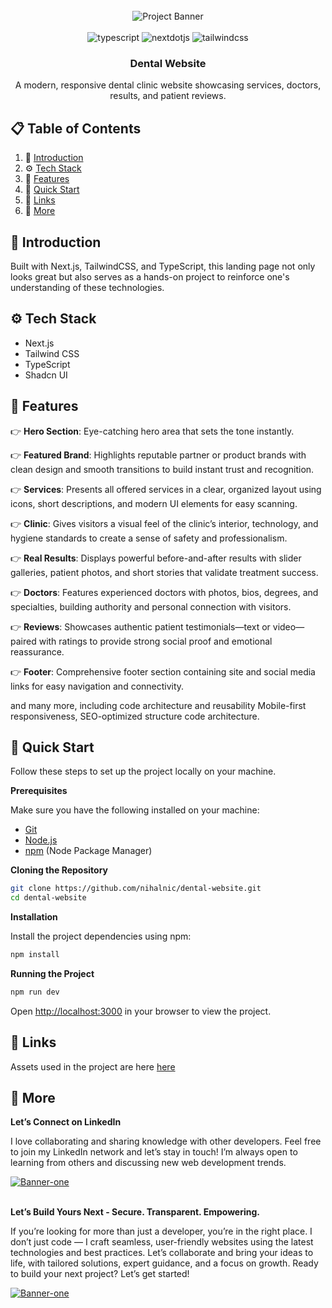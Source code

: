 <div align="center">
  <br />
  <img src="https://github.com/user-attachments/assets/6d299a41-35f5-45a3-b84f-7b80525e5583" alt="Project Banner">
  <br />
  <br />

  <div>
    <img src="https://img.shields.io/badge/-Typescript-black?style=for-the-badge&logoColor=white&logo=typescript&color=3178C6" alt="typescript" />
    <img src="https://img.shields.io/badge/-Next_JS-black?style=for-the-badge&logoColor=white&logo=nextdotjs&color=000000" alt="nextdotjs" />
    <img src="https://img.shields.io/badge/-Tailwind_CSS-black?style=for-the-badge&logoColor=white&logo=tailwindcss&color=06B6D4" alt="tailwindcss" />
  </div>

  <h3 align="center">Dental Website</h3>

A modern, responsive dental clinic website showcasing services, doctors, results, and patient reviews.

</div>

## 📋 <a name="table">Table of Contents</a>

1. 🤖 [Introduction](#introduction)
2. ⚙️ [Tech Stack](#tech-stack)
3. 🔋 [Features](#features)
4. 🤸 [Quick Start](#quick-start)
5. 🔗 [Links](#links)
6. 🚀 [More](#more)

## <a name="introduction">🤖 Introduction</a>

Built with Next.js, TailwindCSS, and TypeScript, this landing page not only looks great but also serves as a hands-on project to reinforce one's understanding of these technologies.

## <a name="tech-stack">⚙️ Tech Stack</a>

- Next.js
- Tailwind CSS
- TypeScript
- Shadcn UI

## <a name="features">🔋 Features</a>

👉 **Hero Section**: Eye-catching hero area that sets the tone instantly.

👉 **Featured Brand**: Highlights reputable partner or product brands with clean design and smooth transitions to build instant trust and recognition.

👉 **Services**: Presents all offered services in a clear, organized layout using icons, short descriptions, and modern UI elements for easy scanning.

👉 **Clinic**: Gives visitors a visual feel of the clinic’s interior, technology, and hygiene standards to create a sense of safety and professionalism.

👉 **Real Results**: Displays powerful before-and-after results with slider galleries, patient photos, and short stories that validate treatment success.

👉 **Doctors**: Features experienced doctors with photos, bios, degrees, and specialties, building authority and personal connection with visitors.

👉 **Reviews**: Showcases authentic patient testimonials—text or video—paired with ratings to provide strong social proof and emotional reassurance.

👉 **Footer**: Comprehensive footer section containing site and social media links for easy navigation and connectivity.

and many more, including code architecture and reusability Mobile-first responsiveness, SEO-optimized structure code architecture.

## <a name="quick-start">🤸 Quick Start</a>

Follow these steps to set up the project locally on your machine.

**Prerequisites**

Make sure you have the following installed on your machine:

- [Git](https://git-scm.com/)
- [Node.js](https://nodejs.org/en)
- [npm](https://www.npmjs.com/) (Node Package Manager)

**Cloning the Repository**

```bash
git clone https://github.com/nihalnic/dental-website.git
cd dental-website
```

**Installation**

Install the project dependencies using npm:

```bash
npm install
```

**Running the Project**

```bash
npm run dev
```

Open [http://localhost:3000](http://localhost:3000) in your browser to view the project.

## <a name="links">🔗 Links</a>

Assets used in the project are here [here](https://drive.google.com/file/d/10bwdMeLAl7scTjrorqtG3v2Z6b4b7S-w/view?usp=sharing)

## <a name="more">🚀 More</a>

**Let’s Connect on LinkedIn**

I love collaborating and sharing knowledge with other developers. Feel free to join my LinkedIn network and let’s stay in touch! I’m always open to learning from others and discussing new web development trends.

<a href="https://www.linkedin.com/in/nihalnic/" target="_blank">
<img src="https://github.com/user-attachments/assets/9db4231a-87aa-455f-b6d6-441e0cde8f37" alt="Banner-one" />
</a>

<br />
<br />

**Let’s Build Yours Next - Secure. Transparent. Empowering.**

If you’re looking for more than just a developer, you’re in the right place. I don’t just code — I craft seamless, user-friendly websites using the latest technologies and best practices. Let’s collaborate and bring your ideas to life, with tailored solutions, expert guidance, and a focus on growth. Ready to build your next project? Let’s get started!

<a href="https://www.nihals.com/masterbundle" target="_blank">
<img src="https://github.com/user-attachments/assets/32a672d0-2092-479d-9d33-94904d166e66" alt="Banner-one" />
</a>

#
